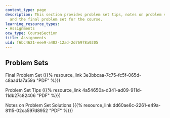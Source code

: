 ```yaml
---
content_type: page
description: This section provides problem set tips, notes on problem set solutions,
  and the final problem set for the course.
learning_resource_types:
- Assignments
ocw_type: CourseSection
title: Assignments
uid: f6bc4621-eee9-a482-12ad-2d76978a0205
---
```


Problem Sets
------------

Final Problem Set ({{% resource_link 3e3bbcaa-7c75-fc5f-065d-c8aad1a7a59a "PDF" %}})

Problem Set Tips ({{% resource_link 4a54650a-d341-ad09-911d-11db27c82406 "PDF" %}})

Notes on Problem Set Solutions ({{% resource_link dd60ae6c-2261-e49a-8115-02ca597d8952 "PDF" %}})